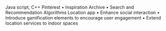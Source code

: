 Java script, C++
Pinterest
• Inspiration Archive
• Search and Recommendation Algorithms
Location app 
• Enhance social interaction
• Introduce gamification elements to encourage user engagement
• Extend location services to indoor spaces
